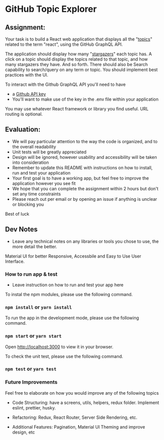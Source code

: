 # GitHub Topic Explorer

## Assignment:

Your task is to build a React web application that displays all the "[topics](https://docs.github.com/en/free-pro-team@latest/graphql/reference/objects#topic)" related to the term "react", using the GitHub GraphQL API.

The application should display how many "[stargazers](https://docs.github.com/en/free-pro-team@latest/graphql/reference/objects#stargazerconnection)" each topic has. A click on a topic should display the topics related to that topic, and how many stargazers they have. And so forth. There should also be Search capability to search/query on any term or topic. You should implement best practices with the UI.

To interact with the Github GraphQL API you'll need to have

- a [Github API key](https://docs.github.com/en/free-pro-team@latest/graphql/guides/forming-calls-with-graphql#authenticating-with-graphql)
- You'll want to make use of the key in the .env file within your application

You may use whatever React framework or library you find useful. URL routing is optional.

## Evaluation:

- We will pay particular attention to the way the code is organized, and to the overall readability
- Unit tests will be greatly appreciated
- Design will be ignored, however usability and accessibility will be taken into consideration
- Remember to update this README with instructions on how to install, run and test your application
- Your first goal is to have a working app, but feel free to improve the application however you see fit
- We hope that you can complete the assignment within 2 hours but don't set any time constraints
- Please reach out per email or by opening an issue if anything is unclear or blocking you

Best of luck

## Dev Notes

- Leave any technical notes on any libraries or tools you chose to use, the more detail the better.

Material UI for better Responsive, Accessbile and Easy to Use User Interface.

### How to run app & test

- Leave instruction on how to run and test your app here

To instal the npm modules, please use the following command.

### `npm install` or `yarn install`

To run the app in the development mode, please use the following command.

### `npm start` or `yarn start`

Open [http://localhost:3000](http://localhost:3000) to view it in your browser.

To check the unit test, please use the following command.

### `npm test` or `yarn test`

### Future Improvements

Feel free to elaborate on how you would improve any of the following topics

- Code Structuring: have a screens, utils, helpers, redux folder. Implement eslint, prettier, husky.

- Refactoring: Redux, React Router, Server Side Rendering, etc.

- Additional Features: Pagination, Material UI Theming and improve design, etc
